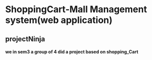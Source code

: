 # ShoppingCart-Mall Management system(web application)
## projectNinja 
#### we in sem3 a group of 4 did a project based on shopping_Cart
